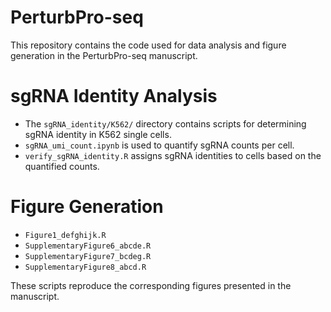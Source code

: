 # PerturbPro-seq
This repository contains the code used for data analysis and figure generation in the PerturbPro-seq manuscript.
# sgRNA Identity Analysis
- The `sgRNA_identity/K562/` directory contains scripts for determining sgRNA identity in K562 single cells.
- `sgRNA_umi_count.ipynb` is used to quantify sgRNA counts per cell.
- `verify_sgRNA_identity.R` assigns sgRNA identities to cells based on the quantified counts.

# Figure Generation
- `Figure1_defghijk.R`
- `SupplementaryFigure6_abcde.R`
- `SupplementaryFigure7_bcdeg.R`
- `SupplementaryFigure8_abcd.R`

These scripts reproduce the corresponding figures presented in the manuscript.
